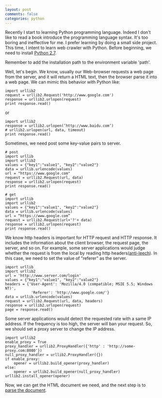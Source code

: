 ```yaml
---
layout: post
comments: false
categories: python
---
```


Recently I start to learning Python programming language.
Indeed I don't like to read a book introduce the programming language syntax. It's too boring and ineffective for me. I prefer learning by doing a small side project. This time, I intent to learn web crawler with Python.
Before beginning, we need to install [Python 2.7](https://www.python.org/downloads/windows/).

Remember to add the installation path to the environment variable 'path'.

Well, let's begin.
We know, usually our Web-browser requests a web page from the server, and it will return a HTML text, then the browser parse it into a web page. We can mimic this behavior with Python like:

```
import urllib2
request = urllib2.Request('http://www.google.com')
response = urllib2.urlopen(request)
print response.read()
```

or

```
import urllib2
response = urllib2.urlopen(‘http://www.baidu.com’)
# urllib2.urlopen(url, data, timeout)
print response.read()
```

Sometimes, we need post some key-value pairs to server.

```
# post
import urllib
import urllib2
values = {"key1":"value1", "key2":"value2"}
data = urllib.urlencode(values)
url = "https://www.google.com"
request = urllib2.Request(url, data)
response = urllib2.urlopen(request)
print response.read()
```

```
# get
import urllib
import urllib2
values = {"key1":"value1", "key2":"value2"}
data = urllib.urlencode(values)
url = “https://www.google.com”
request = urllib2.Request(url+'?'+ data)
response = urllib2.urlopen(request)
print response.read()
```

We know http headers is important for HTTP request and HTTP response. It includes the information about the client browser, the request page, the server, and so on.
For example, some server applications would judge whether the request is from the local by reading http headers([anti-leech](http://www.zzbaike.com/wiki/%B7%C0%B5%C1%C1%B4)). In this case, we need to set the value of "referer" as the server.

```
import urllib
import urllib2
url = 'http://www.server.com/login'
values = {"key1":"value1", "key2":"value2"}
headers = {'User-Agent': 'Mozilla/4.0 (compatible; MSIE 5.5; Windows NT)',
			'Referer': 'http://www.google.com/'}
data = urllib.urlencode(values)
request = urllib2.Request(url, data, headers)
response = urllib2.urlopen(request)
page = response.read()
```

Some server applications would detect the requested rate with a same IP address. If the frequency is too high, the server will ban your request. So, we should set a proxy server to change the IP address.

```
import urllib2
enable_proxy = True
proxy_handler = urllib2.ProxyHandler({'http' : 'http://some-proxy.com:8080'})
null_proxy_handler = urllib2.ProxyHandler({})
if enable_proxy:
    opener = urllib2.build_opener(proxy_handler)
else:
    opener = urllib2.build_opener(null_proxy_handler)
urllib2.install_opener(opener)
```

Now, we can get the HTML document we need, and the next step is to [parse the document](../2015-11-26-beginning-python-2-BS4).
